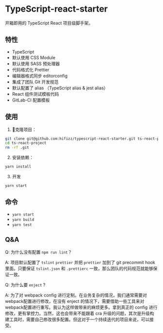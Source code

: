 # TypeScript-react-starter

开箱即用的 TypeScript React 项目级脚手架。

## 特性

- TypeScript
- 默认使用 CSS Module
- 默认使用 SASS 预处理器
- 代码格式化 Prettier
- 编辑器格式同步 editorconfig
- 集成了团队 Git 开发规范
- 默认配置了 alias （TypeScript alias & jest alias）
- React 组件测试模板代码
- GitLab-CI 配置模板

## 使用

1. 克隆项目：

```bash
git clone git@github.com:hifizz/typescript-react-starter.git ts-react-project
cd ts-react-project
rm -rf .git
```

2. 安装依赖：

```bash
yarn install
```

3. 开发

```bash
yarn start
```

## 命令

- `yarn start`
- `yarn build`
- `yarn test`

## Q&A

Q: 为什么没有配置 `npm run lint`？

A: 项目默认配置了 `tslint` `prettier` 并把 `prettier` 加到了 git precommit hook 里面。只要保证 `tslint.json` 和 `.prettierc` 一致，那么团队的代码规范就能够保证一致。

Q: 为什么要 `enject` ?

A: 为了对 webpack config 进行定制。在业务复杂的情况，我们通常需要对webpack配置进行修改，在没有 enject 的情况下，需要借助一些工具来对webpack配置进行重写。我认为这样做带来的麻烦更多。拿到真正的 config 进行修改，更有掌控力。当然，这也会带来不能跟着 cra 升级的问题，其次是升级构建工具时，需要自己修改很多配置。但这对于一个持续迭代的项目来说，可以接受。
